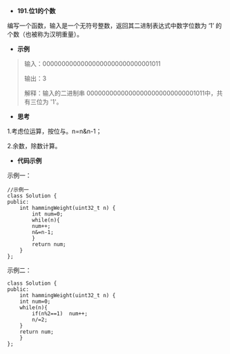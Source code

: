 + **191.位1的个数**	

编写一个函数，输入是一个无符号整数，返回其二进制表达式中数字位数为 ‘1’ 的个数（也被称为汉明重量）。

+ **示例**

>输入：00000000000000000000000000001011
>
>输出：3
>
>解释：输入的二进制串 00000000000000000000000000001011中，共有三位为 '1'。



+ **思考**

1.考虑位运算，按位与。n=n&n-1；

2.余数，除数计算。


+ **代码示例**

示例一：

	//示例一
    class Solution {
   	public:
   	 	int hammingWeight(uint32_t n) {
    		int num=0;
   	 		while(n){
    		num++;
    		n&=n-1;
    		}
    		return num;
    	}   
   	};



示例二：


	class Solution {
	public:
    	int hammingWeight(uint32_t n) {
       	int num=0;
        while(n){
            if(n%2==1)  num++;
            n/=2;
        }        
        return num;
   		}   
	};	

    


